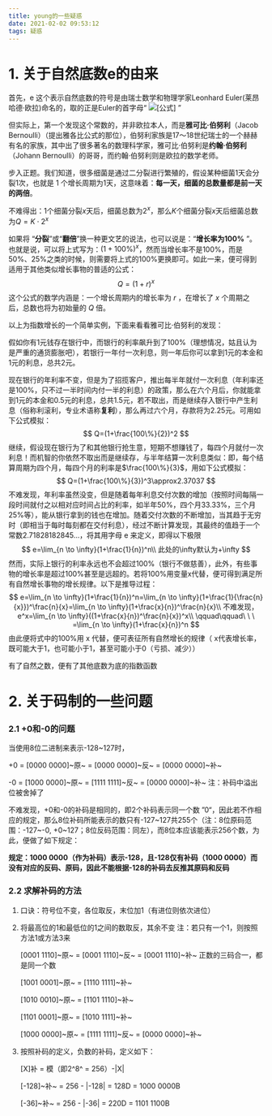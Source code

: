 ```yaml
---
title: young的一些疑惑
date: 2021-02-02 09:53:12
tags: 疑惑
---
```




# 1. 关于自然底数e的由来

首先，e 这个表示自然底数的符号是由瑞士数学和物理学家Leonhard Euler(莱昂哈德·欧拉)命名的，取的正是Euler的首字母“ ![[公式]](https://www.zhihu.com/equation?tex=e) ”

但实际上，第一个发现这个常数的，并非欧拉本人，而是**雅可比·伯努利**（Jacob Bernoulli）（提出雅各比公式的那位），伯努利家族是17〜18世纪瑞士的一个赫赫有名的家族，其中出了很多著名的数理科学家，雅可比·伯努利是**约翰·伯努利**（Johann Bernoulli）的哥哥，而约翰·伯努利则是欧拉的数学老师。

步入正题。我们知道，很多细菌是通过二分裂进行繁殖的，假设某种细菌1天会分裂1次，也就是 1 个增长周期为1天，这意味着：**每一天，细菌的总数量都是前一天的两倍**。
<!--more-->
不难得出：1个细菌分裂$x$天后，细菌总数为$2^x$，那么$K$个细菌分裂$x$天后细菌总数为$Q=K\cdot2^x$

如果将 “**分裂**”或“**翻倍**”换一种更文艺的说法，也可以说是：“**增长率为$100\%$** ”。也就是说，可以将上式写为：$(1+100\%)^x$，然而当增长率不是100%，而是50%、25%之类的时候，则需要将上式的100%更换即可。如此一来，便可得到适用于其他类似增长事物的普适的公式：
$$
Q=(1+r)^x
$$
这个公式的数学内涵是：一个增长周期内的增长率为 $r$ ，在增长了 $x$ 个周期之后，总数也将为初始量的 $Q$ 倍。

以上为指数增长的一个简单实例，下面来看看雅可比·伯努利的发现：

假如你有1元钱存在银行中，而银行的利率飙升到了100%（理想情况，姑且认为是严重的通货膨胀吧），若银行一年付一次利息，则一年后你可以拿到1元的本金和1元的利息，总共2元。

现在银行的年利率不变，但是为了招揽客户，推出每半年就付一次利息（年利率还是100%，只不过一半时间内付一半的利息）的政策，那么在六个月后，你就能拿到1元的本金和0.5元的利息，总共1.5元，若不取出，而是继续存入银行中产生利息（俗称利滚利，专业术语称**复利**），那么再过六个月，存款将为2.25元。可用如下公式模拟：
$$
Q=(1+\frac{100\%}{2})^2
$$
继续，假设现在银行为了和其他银行抢生意，短期不想赚钱了，每四个月就付一次利息！而机智的你依然不取出而是继续存，与半年结算一次利息类似：即，每个结算周期为四个月，每四个月的利率是$\frac{100\%}{3}$，用如下公式模拟：
$$
Q=(1+\frac{100\%}{3})^3\approx2.37037
$$
不难发现，年利率虽然没变，但是随着每年利息交付次数的增加（按照时间每隔一段时间就付之以相对应时间占比的利率，如半年50%，四个月33.33%，三个月25%等），能从银行拿到的钱也在增加。随着交付次数的不断增加，当其趋于无穷时（即相当于每时每刻都在交付利息），经过不断计算发现，其最终的值趋于一个常数2.71828182845...，将其用字母 e 来定义，即得以下极限
$$
e=\lim_{n \to \infty}(1+\frac{1}{n})^n\\
此处的\infty默认为+\infty
$$
然而，实际上银行的利率永远也不会超过100%（银行不做慈善），此外，有些事物的增长率是超过100%甚至是远超的。若将100%用变量x代替，便可得到满足所有自然增长事物的增长规律。以下是推导过程：
$$
e=\lim_{n \to \infty}(1+\frac{1}{n})^n=\lim_{n \to \infty}(1+\frac{1}{\frac{n}{x}})^\frac{n}{x}=\lim_{n \to \infty}(1+\frac{x}{n})^\frac{n}{x}\\
不难发现，e^x=\lim_{n \to \infty}((1+\frac{x}{n})^\frac{n}{x})^x\\
\qquad\qquad\ \ \ =\lim_{n \to \infty}(1+\frac{x}{n})^n
$$
由此便将式中的100%用 x 代替，便可表征所有自然增长的规律（ x代表增长率，既可能大于1，也可能小于1，甚至可能小于0（亏损、减少））

有了自然之数，便有了其他底数为底的指数函数

# 2. 关于码制的一些问题

### 2.1 +0和-0的问题

当使用8位二进制来表示-128~127时，

+0 = [0000 0000]~原~ = [0000 0000]~反~ = [0000 0000]~补~

-0  = [1000 0000]~原~ = [1111 1111]~反~ = [0000 0000]~补~					注：补码中溢出位被舍掉了

不难发现，+0和-0的补码是相同的，即2个补码表示同一个数 ”0“，因此若不作相应的规定，那么8位补码所能表示的数只有-127\~127共255个（注：8位原码范围：-127~-0, +0~127；8位反码范围：同左），而8位本应该能表示256个数，为此，便做了如下规定：

**规定：1000 0000（作为补码）表示-128，且-128仅有补码（1000 0000）而没有对应的反码、原码，因此不能根据-128的补码去反推其原码和反码**

### 2.2 求解补码的方法

1. 口诀：符号位不变，各位取反，末位加1（有进位则依次进位）

2. 将最高位的1和最低位的1之间的数取反，其余不变                 注：若只有一个1，则按照方法1或方法3来

   [0001 1110]~原~ = [0001 1110]~反~ = [0001 1110]~补~					  正数的三码合一，都是同一个数

   [1001 0001]~原~ = [1110 1111]~补~

   [1010 0010]~原~ = [1101 1110]~补~

   [1101 0001]~原~ = [1010 1111]~补~

   [1000 0000]~原~ = [1111 1111]~反~ = [0000 0000]~补~

3. 按照补码的定义，负数的补码，定义如下：

   [X]补 = 模（即2^8^ = 256）-|X|

   [-128]~补~ = 256 - |-128| = 128D = 1000 0000B

   [-36]~补~ = 256 - |-36| = 220D = 1101 1100B